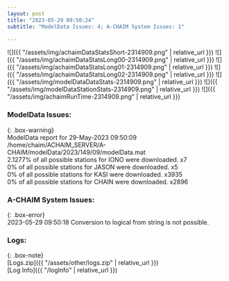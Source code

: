 ```yaml
---
layout: post
title: "2023-05-29 09:50:24"
subtitle: "ModelData Issues: 4; A-CHAIM System Issues: 1"

---
```


![]({{ "/assets/img/achaimDataStatsShort-2314909.png" | relative_url }})
![]({{ "/assets/img/achaimDataStatsLong00-2314909.png" | relative_url }})
![]({{ "/assets/img/achaimDataStatsLong01-2314909.png" | relative_url }})
![]({{ "/assets/img/achaimDataStatsLong02-2314909.png" | relative_url }})
![]({{ "/assets/img/modelDataDataStats-2314909.png" | relative_url }})
![]({{ "/assets/img/modelDataStationStats-2314909.png" | relative_url }})
![]({{ "/assets/img/achaimRunTime-2314909.png" | relative_url }})


### ModelData Issues:  
  
{: .box-warning}  
 ModelData report for 29-May-2023 09:50:09   
 /home/chaim/ACHAIM_SERVER/A-CHAIM/modelData/2023/149/09/modelData.mat   
 2.1277% of all possible stations for IONO were downloaded. x7   
 0% of all possible stations for JASON were downloaded. x5   
 0% of all possible stations for KASI were downloaded. x3935   
 0% of all possible stations for CHAIN were downloaded. x2896   
  
### A-CHAIM System Issues:  
  
{: .box-error}  
2023-05-29 09:50:18 Conversion to logical from string is not possible.  

### Logs:  
  
{: .box-note}  
[Logs.zip]({{ "/assets/other/logs.zip" | relative_url }})  
[Log Info]({{ "/logInfo" | relative_url }})  
